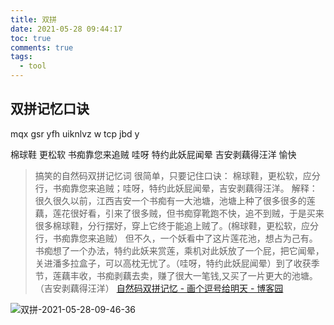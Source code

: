 ```yaml
---
title: 双拼
date: 2021-05-28 09:44:17
toc: true
comments: true
tags:
  - tool
---
```


## 双拼记忆口诀

mqx gsr yfh uiknlvz w tcp jbd y

棉球鞋 更松软 书痴靠您来追贼 哇呀 特约此妖屁闻晕 吉安剥藕得汪洋 愉快

> 搞笑的自然码双拼记忆词 很简单，只要记住口诀：
> 棉球鞋，更松软，应分行，书痴靠您来追贼；哇呀，特约此妖屁闻晕，吉安剥藕得汪洋。
> 解释：很久很久以前，江西吉安一个书痴有一大池塘，池塘上种了很多很多的莲藕，莲花很好看，引来了很多贼，但书痴穿靴跑不快，追不到贼，于是买来很多棉球鞋，分行摆好，穿上它终于能追上贼了。(棉球鞋，更松软，应分行，书痴靠您来追贼） 但不久，一个妖看中了这片莲花池，想占为己有。书痴想了一个办法，特约此妖来赏莲，乘机对此妖放了一个屁，把它闻晕，关进潘多拉盒子，可以高枕无忧了。（哇呀，特约此妖屁闻晕）到了收获季节，莲藕丰收，书痴剥藕去卖，赚了很大一笔钱,又买了一片更大的池塘。（吉安剥藕得汪洋）
> [自然码双拼记忆 - 画个逗号给明天 - 博客园](https://www.cnblogs.com/mengkai/p/6206452.html)

![双拼-2021-05-28-09-46-36](http://cdn.lyloou.com/img/双拼-2021-05-28-09-46-36.png)
